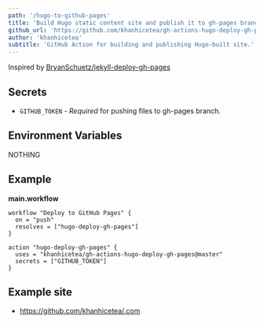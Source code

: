 ```yaml
---
path: '/hugo-to-github-pages'
title: 'Build Hugo static content site and publish it to gh-pages branch'
github_url: 'https://github.com/khanhicetea/gh-actions-hugo-deploy-gh-pages'
author: 'khanhicetea'
subtitle: 'GitHub Action for building and publishing Hugo-built site.'
---
```


Inspired by [BryanSchuetz/jekyll-deploy-gh-pages](https://github.com/BryanSchuetz/jekyll-deploy-gh-pages)

## Secrets

- `GITHUB_TOKEN` - _Required_ for pushing files to gh-pages branch.

## Environment Variables

NOTHING

## Example

**main.workflow**

```hcl
workflow "Deploy to GitHub Pages" {
  on = "push"
  resolves = ["hugo-deploy-gh-pages"]
}

action "hugo-deploy-gh-pages" {
  uses = "khanhicetea/gh-actions-hugo-deploy-gh-pages@master"
  secrets = ["GITHUB_TOKEN"]
}
```

## Example site

- https://github.com/khanhicetea/.com
